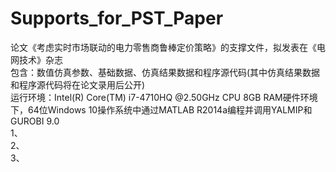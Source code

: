 # Supports_for_PST_Paper
论文《考虑实时市场联动的电力零售商鲁棒定价策略》的支撑文件，拟发表在《电网技术》杂志  
包含：数值仿真参数、基础数据、仿真结果数据和程序源代码(其中仿真结果数据和程序源代码将在论文录用后公开)  
运行环境：Intel(R) Core(TM) i7-4710HQ @2.50GHz CPU 8GB RAM硬件环境下，64位Windows 10操作系统中通过MATLAB R2014a编程并调用YALMIP和GUROBI 9.0  
1、  
2、  
3、  
